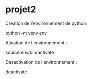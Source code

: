 # projet2
Creation de l'environnement de python : 

python -m venv env 

Ativation de l'environnement : 

source env/bin/activate

Desactivation de l'environnement : 

deactivate
